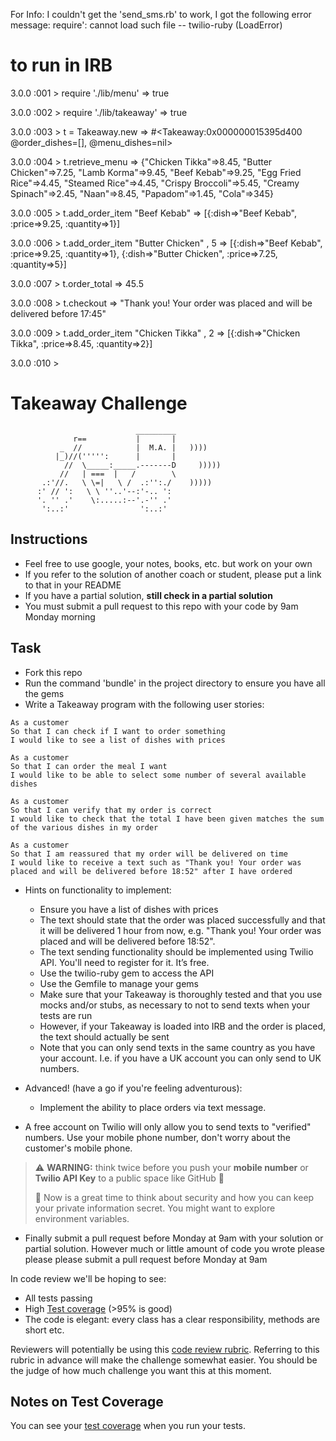 For Info: I couldn't get the 'send_sms.rb' to work, I got the following error message:
require': cannot load such file -- twilio-ruby (LoadError)

# to run in IRB
3.0.0 :001 > require './lib/menu'
 => true 

3.0.0 :002 > require './lib/takeaway'
 => true 

3.0.0 :003 > t =  Takeaway.new
 => #<Takeaway:0x000000015395d400 @order_dishes=[], @menu_dishes=nil> 

3.0.0 :004 > t.retrieve_menu
 => {"Chicken Tikka"=>8.45, "Butter Chicken"=>7.25, "Lamb Korma"=>9.45, "Beef Kebab"=>9.25, "Egg Fried Rice"=>4.45, "Steamed Rice"=>4.45, "Crispy Broccoli"=>5.45, "Creamy Spinach"=>2.45, "Naan"=>8.45, "Papadom"=>1.45, "Cola"=>345} 

3.0.0 :005 > t.add_order_item "Beef Kebab"
 => [{:dish=>"Beef Kebab", :price=>9.25, :quantity=>1}] 

3.0.0 :006 > t.add_order_item "Butter Chicken" , 5
 => [{:dish=>"Beef Kebab", :price=>9.25, :quantity=>1}, {:dish=>"Butter Chicken", :price=>7.25, :quantity=>5}] 

3.0.0 :007 > t.order_total
 => 45.5 

3.0.0 :008 > t.checkout
 => "Thank you! Your order was placed and will be delivered before 17:45" 

3.0.0 :009 > t.add_order_item "Chicken Tikka" , 2
 => [{:dish=>"Chicken Tikka", :price=>8.45, :quantity=>2}] 

3.0.0 :010 > 



Takeaway Challenge
==================
```
                            _________
              r==           |       |
           _  //            |  M.A. |   ))))
          |_)//(''''':      |       |
            //  \_____:_____.-------D     )))))
           //   | ===  |   /        \
       .:'//.   \ \=|   \ /  .:'':./    )))))
      :' // ':   \ \ ''..'--:'-.. ':
      '. '' .'    \:.....:--'.-'' .'
       ':..:'                ':..:'

 ```

Instructions
-------

* Feel free to use google, your notes, books, etc. but work on your own
* If you refer to the solution of another coach or student, please put a link to that in your README
* If you have a partial solution, **still check in a partial solution**
* You must submit a pull request to this repo with your code by 9am Monday morning

Task
-----

* Fork this repo
* Run the command 'bundle' in the project directory to ensure you have all the gems
* Write a Takeaway program with the following user stories:

```
As a customer
So that I can check if I want to order something
I would like to see a list of dishes with prices

As a customer
So that I can order the meal I want
I would like to be able to select some number of several available dishes

As a customer
So that I can verify that my order is correct
I would like to check that the total I have been given matches the sum of the various dishes in my order

As a customer
So that I am reassured that my order will be delivered on time
I would like to receive a text such as "Thank you! Your order was placed and will be delivered before 18:52" after I have ordered
```

* Hints on functionality to implement:
  * Ensure you have a list of dishes with prices
  * The text should state that the order was placed successfully and that it will be delivered 1 hour from now, e.g. "Thank you! Your order was placed and will be delivered before 18:52".
  * The text sending functionality should be implemented using Twilio API. You'll need to register for it. It’s free.
  * Use the twilio-ruby gem to access the API
  * Use the Gemfile to manage your gems
  * Make sure that your Takeaway is thoroughly tested and that you use mocks and/or stubs, as necessary to not to send texts when your tests are run
  * However, if your Takeaway is loaded into IRB and the order is placed, the text should actually be sent
  * Note that you can only send texts in the same country as you have your account. I.e. if you have a UK account you can only send to UK numbers.

* Advanced! (have a go if you're feeling adventurous):
  * Implement the ability to place orders via text message.

* A free account on Twilio will only allow you to send texts to "verified" numbers. Use your mobile phone number, don't worry about the customer's mobile phone.

> :warning: **WARNING:** think twice before you push your **mobile number** or **Twilio API Key** to a public space like GitHub :eyes:
>
> :key: Now is a great time to think about security and how you can keep your private information secret. You might want to explore environment variables.

* Finally submit a pull request before Monday at 9am with your solution or partial solution.  However much or little amount of code you wrote please please please submit a pull request before Monday at 9am


In code review we'll be hoping to see:

* All tests passing
* High [Test coverage](https://github.com/makersacademy/course/blob/main/pills/test_coverage.md) (>95% is good)
* The code is elegant: every class has a clear responsibility, methods are short etc.

Reviewers will potentially be using this [code review rubric](docs/review.md).  Referring to this rubric in advance will make the challenge somewhat easier.  You should be the judge of how much challenge you want this at this moment.

Notes on Test Coverage
------------------

You can see your [test coverage](https://github.com/makersacademy/course/blob/main/pills/test_coverage.md) when you run your tests.
